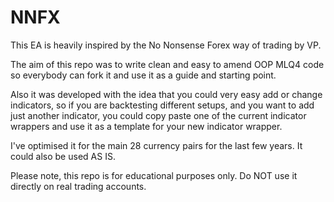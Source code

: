 # NNFX

This EA is heavily inspired by the No Nonsense Forex way of trading by VP.

The aim of this repo was to write clean and easy to amend OOP MLQ4 code so everybody can fork it and use it as a guide and starting point.

Also it was developed with the idea that you could very easy add or change indicators, so if you are backtesting different setups, and you want to add just another indicator, you could copy paste one of the current indicator wrappers and use it as a template for your new indicator wrapper.

I've optimised it for the main 28 currency pairs for the last few years. It could also be used AS IS.


Please note, this repo is for educational purposes only.
Do NOT use it directly on real trading accounts.
